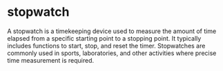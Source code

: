 # stopwatch
A stopwatch is a timekeeping device used to measure the amount of time elapsed from a specific starting point to a stopping point. It typically includes functions to start, stop, and reset the timer. Stopwatches are commonly used in sports, laboratories, and other activities where precise time measurement is required.

